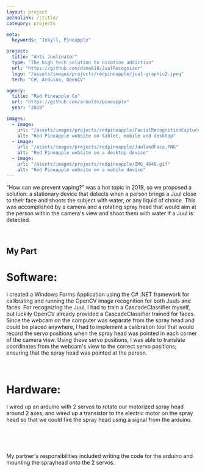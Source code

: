 ```yaml
---
layout: project
permalink: /:title/
category: projects

meta:
  keywords: "Jekyll, Pineapple"

project:
  title: "Anti Juulinator"
  type: "The high tech solution to nicotine addiction"
  url: "https://github.com/dima618/JuulRecognizer"
  logo: "/assets/images/projects/redpineapple/juul-graphic2.jpeg"
  tech: "C#, Arduino, OpenCV"

agency:
  title: "Red Pineapple Co"
  url: "https://github.com/arnolds/pineapple"
  year: "2019"

images:
  - image:
    url: "/assets/images/projects/redpineapple/FacialRecognitionCapture.PNG"
    alt: "Red Pineapple website on tablet, mobile and desktop"
  - image:
    url: "/assets/images/projects/redpineapple/JuulandFace.PNG"
    alt: "Red Pineapple website on a desktop device"
  - image:
    url: "/assets/images/projects/redpineapple/IMG_4640.gif"
    alt: "Red Pineapple website on a mobile device"
---
```

<p style="padding: 0 0 2rem;">"How can we prevent vaping?" was a hot topic in 2019, so we proposed a solution: a stationary device that detects when a person brings a Juul close to their face and shoots the subject with water, or any liquid of choice. This was accomplished by a camera and a rotating spray head that would aim at the person within the camera's view and shoot them with water if a Juul is detected.</p>
<h2>My Part</h2>
<h1>Software:</h1>
<p style="padding: 0 0 2rem;">I created a Windows Forms Application using the C# .NET framework for calibrating and running the OpenCV image recognition for both Juuls and faces. For recognizing the Juul, I had to train a CascadeClassifier myself, but luckily OpenCV already provided a CascadeClassifier trained for faces. Since the webcam on the computer was separate from the spray head and could be placed anywhere, I had to implement a calibration tool that would record the servo positions when the spray head was pointed in each corner of the camera view. Using these servo positions, I was able to translate coordinates from the webcam's view to the correct servo positions; ensuring that the spray head was pointed at the person.</p>
<h1>Hardware:</h1>
<p style="padding: 0 0 2rem;">I wired up an arduino with 2 servos to rotate our motorized spray head around 2 axes, and wired up a transistor to the electric motor on the spray head so that we could fire the spray head using a signal from the arduino.</p>
<p style="padding: 2rem 0 0;">My partner's responsibilities included writing the code for the arduino and mounting the sprayhead onto the 2 servos.</p>

